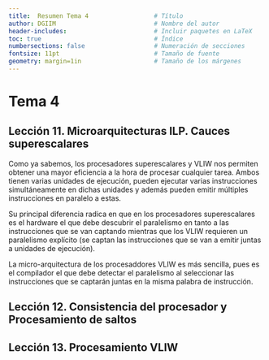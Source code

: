```yaml
---
title:	Resumen Tema 4					# Título
author: DGIIM	                    	# Nombre del autor
header-includes:      	 	        	# Incluir paquetes en LaTeX
toc: true                   			# Índice
numbersections: false       			# Numeración de secciones
fontsize: 11pt              			# Tamaño de fuente
geometry: margin=1in        			# Tamaño de los márgenes
---
```


# Tema 4

## Lección 11. Microarquitecturas ILP. Cauces superescalares

Como ya sabemos, los procesadores superescalares y VLIW nos permiten
obtener una mayor eficiencia a la hora de procesar cualquier
tarea. Ambos tienen varias unidades de ejecución, pueden ejecutar
varias instrucciones simultáneamente en dichas unidades y además
pueden emitir múltiples instrucciones en paralelo a estas.

Su principal diferencia radica en que en los procesadores
superescalares es el hardware el que debe descubrir el paralelismo en
tanto a las instrucciones que se van captando mientras que los VLIW
requieren un paralelismo explícito (se captan las instrucciones que se
van a emitir juntas a unidades de ejecución).

La micro-arquitectura de los procesaddores VLIW es más sencilla, pues
es el compilador el que debe detectar el paralelismo al seleccionar
las instrucciones que se captarán juntas en la misma palabra de
instrucción.




## Lección 12. Consistencia del procesador y Procesamiento de saltos



## Lección 13. Procesamiento VLIW
